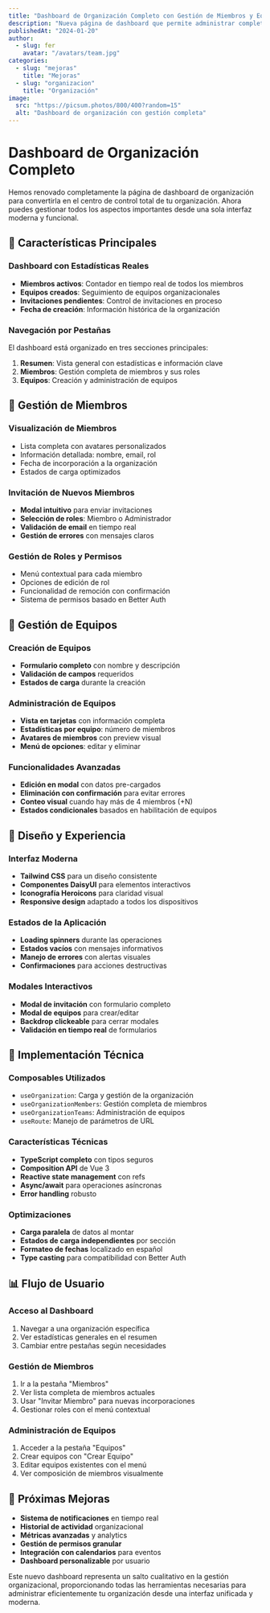 ```yaml
---
title: "Dashboard de Organización Completo con Gestión de Miembros y Equipos"
description: "Nueva página de dashboard que permite administrar completamente una organización: ver estadísticas, gestionar miembros, crear equipos y controlar todos los aspectos organizacionales."
publishedAt: "2024-01-20"
author:
  - slug: fer
    avatar: "/avatars/team.jpg"
categories:
  - slug: "mejoras"
    title: "Mejoras"
  - slug: "organizacion"
    title: "Organización"
image:
  src: "https://picsum.photos/800/400?random=15"
  alt: "Dashboard de organización con gestión completa"
---
```


# Dashboard de Organización Completo

Hemos renovado completamente la página de dashboard de organización para convertirla en el centro de control total de tu organización. Ahora puedes gestionar todos los aspectos importantes desde una sola interfaz moderna y funcional.

## 🎯 Características Principales

### Dashboard con Estadísticas Reales
- **Miembros activos**: Contador en tiempo real de todos los miembros
- **Equipos creados**: Seguimiento de equipos organizacionales
- **Invitaciones pendientes**: Control de invitaciones en proceso
- **Fecha de creación**: Información histórica de la organización

### Navegación por Pestañas
El dashboard está organizado en tres secciones principales:

1. **Resumen**: Vista general con estadísticas e información clave
2. **Miembros**: Gestión completa de miembros y sus roles
3. **Equipos**: Creación y administración de equipos

## 👥 Gestión de Miembros

### Visualización de Miembros
- Lista completa con avatares personalizados
- Información detallada: nombre, email, rol
- Fecha de incorporación a la organización
- Estados de carga optimizados

### Invitación de Nuevos Miembros
- **Modal intuitivo** para enviar invitaciones
- **Selección de roles**: Miembro o Administrador
- **Validación de email** en tiempo real
- **Gestión de errores** con mensajes claros

### Gestión de Roles y Permisos
- Menú contextual para cada miembro
- Opciones de edición de rol
- Funcionalidad de remoción con confirmación
- Sistema de permisos basado en Better Auth

## 🏢 Gestión de Equipos

### Creación de Equipos
- **Formulario completo** con nombre y descripción
- **Validación de campos** requeridos
- **Estados de carga** durante la creación

### Administración de Equipos
- **Vista en tarjetas** con información completa
- **Estadísticas por equipo**: número de miembros
- **Avatares de miembros** con preview visual
- **Menú de opciones**: editar y eliminar

### Funcionalidades Avanzadas
- **Edición en modal** con datos pre-cargados
- **Eliminación con confirmación** para evitar errores
- **Conteo visual** cuando hay más de 4 miembros (+N)
- **Estados condicionales** basados en habilitación de equipos

## 🎨 Diseño y Experiencia

### Interfaz Moderna
- **Tailwind CSS** para un diseño consistente
- **Componentes DaisyUI** para elementos interactivos
- **Iconografía Heroicons** para claridad visual
- **Responsive design** adaptado a todos los dispositivos

### Estados de la Aplicación
- **Loading spinners** durante las operaciones
- **Estados vacíos** con mensajes informativos
- **Manejo de errores** con alertas visuales
- **Confirmaciones** para acciones destructivas

### Modales Interactivos
- **Modal de invitación** con formulario completo
- **Modal de equipos** para crear/editar
- **Backdrop clickeable** para cerrar modales
- **Validación en tiempo real** de formularios

## 🔧 Implementación Técnica

### Composables Utilizados
- `useOrganization`: Carga y gestión de la organización
- `useOrganizationMembers`: Gestión completa de miembros
- `useOrganizationTeams`: Administración de equipos
- `useRoute`: Manejo de parámetros de URL

### Características Técnicas
- **TypeScript completo** con tipos seguros
- **Composition API** de Vue 3
- **Reactive state management** con refs
- **Async/await** para operaciones asíncronas
- **Error handling** robusto

### Optimizaciones
- **Carga paralela** de datos al montar
- **Estados de carga independientes** por sección
- **Formateo de fechas** localizado en español
- **Type casting** para compatibilidad con Better Auth

## 📊 Flujo de Usuario

### Acceso al Dashboard
1. Navegar a una organización específica
2. Ver estadísticas generales en el resumen
3. Cambiar entre pestañas según necesidades

### Gestión de Miembros
1. Ir a la pestaña "Miembros"
2. Ver lista completa de miembros actuales
3. Usar "Invitar Miembro" para nuevas incorporaciones
4. Gestionar roles con el menú contextual

### Administración de Equipos
1. Acceder a la pestaña "Equipos"
2. Crear equipos con "Crear Equipo"
3. Editar equipos existentes con el menú
4. Ver composición de miembros visualmente

## 🚀 Próximas Mejoras

- **Sistema de notificaciones** en tiempo real
- **Historial de actividad** organizacional
- **Métricas avanzadas** y analytics
- **Gestión de permisos granular**
- **Integración con calendarios** para eventos
- **Dashboard personalizable** por usuario

Este nuevo dashboard representa un salto cualitativo en la gestión organizacional, proporcionando todas las herramientas necesarias para administrar eficientemente tu organización desde una interfaz unificada y moderna. 